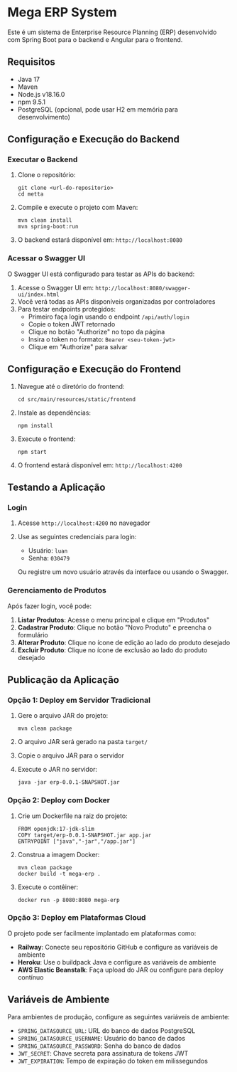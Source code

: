 # Mega ERP System

Este é um sistema de Enterprise Resource Planning (ERP) desenvolvido com Spring Boot para o backend e Angular para o frontend.

## Requisitos

- Java 17
- Maven
- Node.js v18.16.0
- npm 9.5.1
- PostgreSQL (opcional, pode usar H2 em memória para desenvolvimento)

## Configuração e Execução do Backend

### Executar o Backend

1. Clone o repositório:
   ```
   git clone <url-do-repositorio>
   cd metta
   ```

2. Compile e execute o projeto com Maven:
   ```
   mvn clean install
   mvn spring-boot:run
   ```

3. O backend estará disponível em: `http://localhost:8080`

### Acessar o Swagger UI

O Swagger UI está configurado para testar as APIs do backend:

1. Acesse o Swagger UI em: `http://localhost:8080/swagger-ui/index.html`
2. Você verá todas as APIs disponíveis organizadas por controladores
3. Para testar endpoints protegidos:
   - Primeiro faça login usando o endpoint `/api/auth/login`
   - Copie o token JWT retornado
   - Clique no botão "Authorize" no topo da página
   - Insira o token no formato: `Bearer <seu-token-jwt>`
   - Clique em "Authorize" para salvar

## Configuração e Execução do Frontend

1. Navegue até o diretório do frontend:
   ```
   cd src/main/resources/static/frontend
   ```

2. Instale as dependências:
   ```
   npm install
   ```

3. Execute o frontend:
   ```
   npm start
   ```

4. O frontend estará disponível em: `http://localhost:4200`

## Testando a Aplicação

### Login

1. Acesse `http://localhost:4200` no navegador
2. Use as seguintes credenciais para login:
   - Usuário: `luan`
   - Senha: `030479`

   Ou registre um novo usuário através da interface ou usando o Swagger.

### Gerenciamento de Produtos

Após fazer login, você pode:

1. **Listar Produtos**: Acesse o menu principal e clique em "Produtos"
2. **Cadastrar Produto**: Clique no botão "Novo Produto" e preencha o formulário
3. **Alterar Produto**: Clique no ícone de edição ao lado do produto desejado
4. **Excluir Produto**: Clique no ícone de exclusão ao lado do produto desejado

## Publicação da Aplicação

### Opção 1: Deploy em Servidor Tradicional

1. Gere o arquivo JAR do projeto:
   ```
   mvn clean package
   ```

2. O arquivo JAR será gerado na pasta `target/`
3. Copie o arquivo JAR para o servidor
4. Execute o JAR no servidor:
   ```
   java -jar erp-0.0.1-SNAPSHOT.jar
   ```

### Opção 2: Deploy com Docker

1. Crie um Dockerfile na raiz do projeto:
   ```
   FROM openjdk:17-jdk-slim
   COPY target/erp-0.0.1-SNAPSHOT.jar app.jar
   ENTRYPOINT ["java","-jar","/app.jar"]
   ```

2. Construa a imagem Docker:
   ```
   mvn clean package
   docker build -t mega-erp .
   ```

3. Execute o contêiner:
   ```
   docker run -p 8080:8080 mega-erp
   ```

### Opção 3: Deploy em Plataformas Cloud

O projeto pode ser facilmente implantado em plataformas como:

- **Railway**: Conecte seu repositório GitHub e configure as variáveis de ambiente
- **Heroku**: Use o buildpack Java e configure as variáveis de ambiente
- **AWS Elastic Beanstalk**: Faça upload do JAR ou configure para deploy contínuo

## Variáveis de Ambiente

Para ambientes de produção, configure as seguintes variáveis de ambiente:

- `SPRING_DATASOURCE_URL`: URL do banco de dados PostgreSQL
- `SPRING_DATASOURCE_USERNAME`: Usuário do banco de dados
- `SPRING_DATASOURCE_PASSWORD`: Senha do banco de dados
- `JWT_SECRET`: Chave secreta para assinatura de tokens JWT
- `JWT_EXPIRATION`: Tempo de expiração do token em milissegundos
